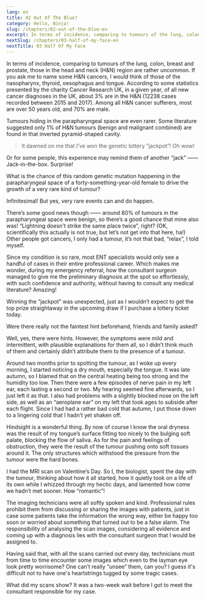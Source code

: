 ```yaml
---
lang: en
title: 02 Out Of The Blue?
category: Hello, Ninja!
slug: /chapters/02-out-of-the-blue-en
excerpt: In terms of incidence, comparing to tumours of the lung, colon, breast and prostate, those in the head and neck (H&N) region are rather uncommon.
nextSlug: /chapters/03-half-of-my-face-en
nextTitle: 03 Half Of My Face
---
```


In terms of incidence, comparing to tumours of the lung, colon, breast and prostate, those in the head and neck (H&N) region are rather uncommon. If you ask me to name some H&N cancers, I would think of those of the nasopharynx, thyroid, oesophagus and tongue. According to some statistics presented by the charity Cancer Research UK, in a given year, of all new cancer diagnoses in the UK, about 3% are in the H&N (12238 cases recorded between 2015 and 2017). Among all H&N cancer sufferers, most are over 50 years old, and 70% are male.

Tumours hiding in the parapharyngeal space are even rarer. Some literature suggested only 1% of H&N tumours (benign and malignant combined) are found in that inverted pyramid-shaped cavity. 

>It dawned on me that I’ve won the genetic lottery “jackpot”! Oh wow!

Or for some people, this experience may remind them of another “jack” —— Jack-in-the-box. Surprise!

What is the chance of this random genetic mutation happening in the parapharyngeal space of a forty-something-year-old female to drive the growth of a very rare kind of tumour?

Infinitesimal! But yes, very rare events can and do happen.

There’s some good news though —— around 80% of tumours in the parapharyngeal space were benign, so there’s a good chance that mine also was! “Lightning doesn't strike the same place twice”, right? (OK, scientifically this actually is not true, but let’s not get into that here, ha!) Other people got cancers, I only had a tumour, it’s not that bad, “relax”, I told myself.

Since my condition is so rare, most ENT specialists would only see a handful of cases in their entire professional career. Which makes me wonder, during my emergency referral, how the consultant surgeon managed to give me the preliminary diagnosis at the spot so effortlessly, with such confidence and authority, without having to consult any medical literature? Amazing!

Winning the “jackpot” was unexpected, just as I wouldn’t expect to get the top prize straightaway in the upcoming draw if I purchase a lottery ticket today.

Were there really not the faintest hint beforehand, friends and family asked?

Well, yes, there were hints. However, the symptoms were mild and intermittent, with plausible explanations for them all, so I didn’t think much of them and certainly didn’t attribute them to the presence of a tumour.

Around two months prior to spotting the tumour, as I woke up every morning, I started noticing a dry mouth, especially the tongue. It was late autumn, so I blamed that on the central heating being too strong and the humidity too low. Then there were a few episodes of nerve pain in my left ear, each lasting a second or two. My hearing seemed fine afterwards, so I just left it as that. I also had problems with a slightly blocked nose on the left side, as well as an “aeroplane ear” on my left that took ages to subside after each flight. Since I had had a rather bad cold that autumn, I put those down to a lingering cold that I hadn’t yet shaken off.

Hindsight is a wonderful thing. By now of course I know the oral dryness was the result of my tongue’s surface fitting too nicely to the bulging soft palate, blocking the flow of saliva. As for the pain and feelings of obstruction, they were the result of the tumour pushing onto soft tissues around it. The only structures which withstood the pressure from the tumour were the hard bones.

I had the MRI scan on Valentine’s Day. So I, the biologist, spent the day with the tumour, thinking about how it all started, how it quietly took on a life of its own while I whizzed through my hectic days, and lamented how come we hadn’t met sooner. How “romantic”!

The imaging technicians were all softly spoken and kind. Professional rules prohibit them from discussing or sharing the images with patients, just in case some patients take the information the wrong way, either be happy too soon or worried about something that turned out to be a false alarm. The responsibility of analysing the scan images, considering all evidence and coming up with a diagnosis lies with the consultant surgeon that I would be assigned to.

Having said that, with all the scans carried out every day, technicians must from time to time encounter some images which even to the layman eye look pretty worrisome? One can’t really “unsee” them, can you? I guess it's difficult not to have one's heartstrings tugged by some tragic cases.

What did my scans show? It was a two-week wait before I got to meet the consultant responsible for my case.